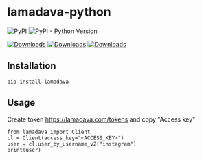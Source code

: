 # lamadava-python

![PyPI](https://img.shields.io/pypi/v/lamadava)
![PyPI - Python Version](https://img.shields.io/pypi/pyversions/lamadava)

[![Downloads](https://pepy.tech/badge/lamadava)](https://pepy.tech/project/lamadava)
[![Downloads](https://pepy.tech/badge/lamadava/month)](https://pepy.tech/project/lamadava)
[![Downloads](https://pepy.tech/badge/lamadava/week)](https://pepy.tech/project/lamadava)


## Installation

```
pip install lamadava
```

## Usage

Create token https://lamadava.com/tokens and copy "Access key"

```
from lamadava import Client
cl = Client(access_key="<ACCESS_KEY>")
user = cl.user_by_username_v2("instagram")
print(user)
```
